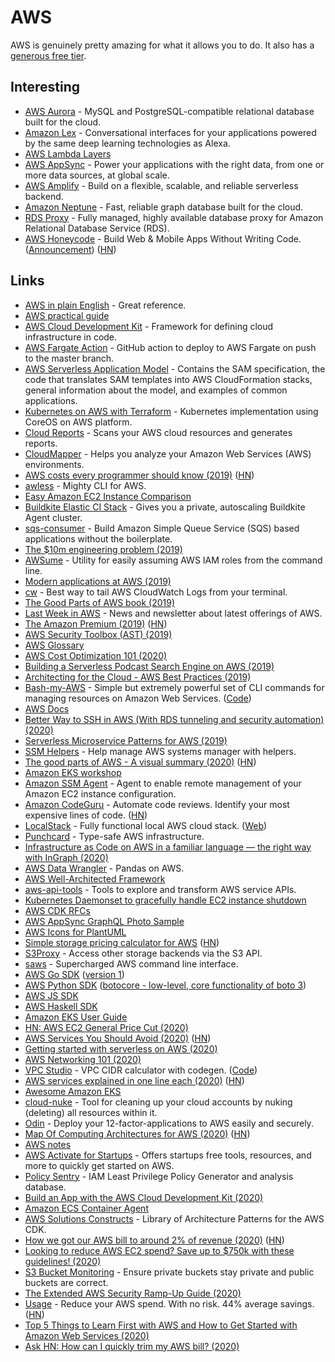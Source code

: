# AWS

AWS is genuinely pretty amazing for what it allows you to do. It also has a [generous free tier](https://aws.amazon.com/free/).

## Interesting

* [AWS Aurora](https://aws.amazon.com/rds/aurora/) - MySQL and PostgreSQL-compatible relational database built for the cloud.
* [Amazon Lex](https://aws.amazon.com/lex/) - Conversational interfaces for your applications powered by the same deep learning technologies as Alexa.
* [AWS Lambda Layers](https://docs.aws.amazon.com/lambda/latest/dg/configuration-layers.html)
* [AWS AppSync](https://aws.amazon.com/appsync/) - Power your applications with the right data, from one or more data sources, at global scale.
* [AWS Amplify](https://aws-amplify.github.io/) - Build on a flexible, scalable, and reliable serverless backend.
* [Amazon Neptune](https://aws.amazon.com/neptune/) - Fast, reliable graph database built for the cloud.
* [RDS Proxy](https://aws.amazon.com/rds/proxy/) - Fully managed, highly available database proxy for Amazon Relational Database Service \(RDS\).
* [AWS Honeycode](https://www.honeycode.aws/) - Build Web & Mobile Apps Without Writing Code. \([Announcement](https://aws.amazon.com/blogs/aws/introducing-amazon-honeycode-build-web-mobile-apps-without-writing-code/)\) \([HN](https://news.ycombinator.com/item?id=23633110)\)

## Links

* [AWS in plain English](https://www.expeditedssl.com/aws-in-plain-english) - Great reference.
* [AWS practical guide](https://github.com/open-guides/og-aws)
* [AWS Cloud Development Kit](https://github.com/awslabs/aws-cdk) - Framework for defining cloud infrastructure in code.
* [AWS Fargate Action](https://github.com/jessfraz/aws-fargate-action) - GitHub action to deploy to AWS Fargate on push to the master branch.
* [AWS Serverless Application Model](https://github.com/awslabs/serverless-application-model) - Contains the SAM specification, the code that translates SAM templates into AWS CloudFormation stacks, general information about the model, and examples of common applications.
* [Kubernetes on AWS with Terraform](https://github.com/xuwang/kube-aws-terraform) - Kubernetes implementation using CoreOS on AWS platform.
* [Cloud Reports](https://github.com/tensult/cloud-reports) - Scans your AWS cloud resources and generates reports.
* [CloudMapper](https://github.com/duo-labs/cloudmapper) - Helps you analyze your Amazon Web Services \(AWS\) environments.
* [AWS costs every programmer should know \(2019\)](https://david-codes.hatanian.com/2019/06/09/aws-costs-every-programmer-should-now.html) \([HN](https://news.ycombinator.com/item?id=20138409)\)
* [awless](https://github.com/wallix/awless) - Mighty CLI for AWS.
* [Easy Amazon EC2 Instance Comparison](https://ec2instances.info/)
* [Buildkite Elastic CI Stack](https://github.com/buildkite/elastic-ci-stack-for-aws) - Gives you a private, autoscaling Buildkite Agent cluster.
* [sqs-consumer](https://github.com/bbc/sqs-consumer) - Build Amazon Simple Queue Service \(SQS\) based applications without the boilerplate.
* [The $10m engineering problem \(2019\)](https://segment.com/blog/the-10m-engineering-problem/)
* [AWSume](https://github.com/trek10inc/awsume) - Utility for easily assuming AWS IAM roles from the command line.
* [Modern applications at AWS \(2019\)](https://www.allthingsdistributed.com/2019/08/modern-applications-at-aws.html)
* [cw](https://github.com/lucagrulla/cw) - Best way to tail AWS CloudWatch Logs from your terminal.
* [The Good Parts of AWS book \(2019\)](https://gumroad.com/l/aws-good-parts)
* [Last Week in AWS](https://www.lastweekinaws.com/) - News and newsletter about latest offerings of AWS.
* [The Amazon Premium \(2019\)](http://calpaterson.com/amazon-premium.html) \([HN](https://news.ycombinator.com/item?id=21835366)\)
* [AWS Security Toolbox \(AST\) \(2019\)](https://zoph.me/posts/2019-12-16-aws-security-toolbox/)
* [AWS Glossary](https://github.com/sw-yx/aws-glossary)
* [AWS Cost Optimization 101 \(2020\)](https://cloudonaut.io/aws-cost-optimization-101)
* [Building a Serverless Podcast Search Engine on AWS \(2019\)](https://medium.com/@budilov/building-a-serverless-podcast-search-engine-on-aws-part-1-f6e58fbc3c06)
* [Architecting for the Cloud - AWS Best Practices \(2019\)](https://tlakomy.com/architecting-for-the-cloud-aws-best-practices-part-1/)
* [Bash-my-AWS](https://bash-my-aws.org/) - Simple but extremely powerful set of CLI commands for managing resources on Amazon Web Services. \([Code](https://github.com/bash-my-aws/bash-my-aws)\)
* [AWS Docs](https://docs.aws.amazon.com/)
* [Better Way to SSH in AWS \(With RDS tunneling and security automation\) \(2020\)](https://nullsweep.com/a-better-way-to-ssh-in-aws/)
* [Serverless Microservice Patterns for AWS \(2019\)](https://www.jeremydaly.com/serverless-microservice-patterns-for-aws/)
* [SSM Helpers](https://github.com/disneystreaming/ssm-helpers) - Help manage AWS systems manager with helpers.
* [The good parts of AWS - A visual summary \(2020\)](https://hassenchaieb.com/aws-good-parts/) \([HN](https://news.ycombinator.com/item?id=22608106)\)
* [Amazon EKS workshop](https://github.com/pahud/amazon-eks-workshop)
* [Amazon SSM Agent](https://github.com/aws/amazon-ssm-agent) - Agent to enable remote management of your Amazon EC2 instance configuration.
* [Amazon CodeGuru](https://aws.amazon.com/codeguru/) - Automate code reviews. Identify your most expensive lines of code. \([HN](https://news.ycombinator.com/item?id=21695330)\)
* [LocalStack](https://github.com/localstack/localstack) - Fully functional local AWS cloud stack. \([Web](https://localstack.cloud/)\)
* [Punchcard](https://github.com/punchcard/punchcard) - Type-safe AWS infrastructure.
* [Infrastructure as Code on AWS in a familiar language — the right way with InGraph \(2020\)](https://read.acloud.guru/infrastructure-as-code-on-aws-in-a-familiar-language-the-right-way-ingraph-63a8fb4cfff)
* [AWS Data Wrangler](https://github.com/awslabs/aws-data-wrangler) - Pandas on AWS.
* [AWS Well-Architected Framework](https://wa.aws.amazon.com/index.en.html)
* [aws-api-tools](https://github.com/jaypipes/aws-api-tools) - Tools to explore and transform AWS service APIs.
* [Kubernetes Daemonset to gracefully handle EC2 instance shutdown](https://github.com/aws/aws-node-termination-handler)
* [AWS CDK RFCs](https://github.com/aws/aws-cdk-rfcs)
* [AWS AppSync GraphQL Photo Sample](https://github.com/aws-samples/aws-amplify-graphql)
* [AWS Icons for PlantUML](https://github.com/awslabs/aws-icons-for-plantuml)
* [Simple storage pricing calculator for AWS](https://www.duckbillgroup.com/aws-super-simple-storage-calculator/) \([HN](https://news.ycombinator.com/item?id=22971656)\)
* [S3Proxy](https://github.com/gaul/s3proxy) - Access other storage backends via the S3 API.
* [saws](https://github.com/donnemartin/saws) - Supercharged AWS command line interface.
* [AWS Go SDK](https://github.com/aws/aws-sdk-go-v2) \([version 1](https://github.com/aws/aws-sdk-go)\)
* [AWS Python SDK](https://github.com/boto/boto3) \([botocore - low-level, core functionality of boto 3](https://github.com/boto/botocore)\)
* [AWS JS SDK](https://github.com/aws/aws-sdk-js-v3)
* [AWS Haskell SDK](https://github.com/brendanhay/amazonka/)
* [Amazon EKS User Guide](https://github.com/awsdocs/amazon-eks-user-guide)
* [HN: AWS EC2 General Price Cut \(2020\)](https://news.ycombinator.com/item?id=23129730)
* [AWS Services You Should Avoid \(2020\)](https://medium.com/teamzerolabs/5-aws-services-you-should-avoid-f45111cc10cd) \([HN](https://news.ycombinator.com/item?id=23131449)\)
* [Getting started with serverless on AWS \(2020\)](https://emshea.com/post/serverless-getting-started)
* [AWS Networking 101 \(2020\)](https://blog.ipspace.net/2020/05/aws-networking-101.html)
* [VPC Studio](https://houqp.github.io/vpcstudio/) - VPC CIDR calculator with codegen. \([Code](https://github.com/houqp/vpcstudio)\)
* [AWS services explained in one line each \(2020\)](https://adayinthelifeof.nl/2020/05/20/aws.html) \([HN](https://news.ycombinator.com/item?id=23309269)\)
* [Awesome Amazon EKS](https://github.com/realvz/awesome-eks)
* [cloud-nuke](https://github.com/gruntwork-io/cloud-nuke) - Tool for cleaning up your cloud accounts by nuking \(deleting\) all resources within it.
* [Odin](https://github.com/coinbase/odin) - Deploy your 12-factor-applications to AWS easily and securely.
* [Map Of Computing Architectures for AWS \(2020\)](https://moca.computingarchitectures.com/en/~hello-world/) \([HN](https://news.ycombinator.com/item?id=23497325)\)
* [AWS notes](https://www.notion.so/AWS-a5192e36ddc74aecb1e8c1ea9221a1e0)
* [AWS Activate for Startups](https://aws.amazon.com/activate/) - Offers startups free tools, resources, and more to quickly get started on AWS.
* [Policy Sentry](https://github.com/salesforce/policy_sentry) - IAM Least Privilege Policy Generator and analysis database.
* [Build an App with the AWS Cloud Development Kit \(2020\)](https://egghead.io/courses/build-an-app-with-the-aws-cloud-development-kit)
* [Amazon ECS Container Agent](https://github.com/aws/amazon-ecs-agent)
* [AWS Solutions Constructs](https://aws.amazon.com/blogs/aws/aws-solutions-constructs-a-library-of-architecture-patterns-for-the-aws-cdk/) - Library of Architecture Patterns for the AWS CDK.
* [How we got our AWS bill to around 2% of revenue \(2020\)](https://www.sankalpjonna.com/posts/our-aws-bill-is-2-of-revenue-heres-how-we-did-it) \([HN](https://news.ycombinator.com/item?id=23666999)\)
* [Looking to reduce AWS EC2 spend? Save up to $750k with these guidelines! \(2020\)](https://medium.com/@kavehkhorram/looking-to-reduce-your-aws-costs-save-up-to-750k-with-these-guidelines-e2e6666be912)
* [S3 Bucket Monitoring](https://cronitor.io/s3-monitoring) - Ensure private buckets stay private and public buckets are correct.
* [The Extended AWS Security Ramp-Up Guide \(2020\)](https://research.nccgroup.com/2020/04/24/the-extended-aws-security-ramp-up-guide/)
* [Usage](https://www.usage.ai/) - Reduce your AWS spend. With no risk. 44% average savings. \([HN](https://news.ycombinator.com/item?id=23776894)\)
* [Top 5 Things to Learn First with AWS and How to Get Started with Amazon Web Services \(2020\)](https://www.colbyfayock.com/2020/07/top-5-things-to-learn-first-with-aws-and-how-to-get-started-with-amazon-web-services)
* [Ask HN: How can I quickly trim my AWS bill? \(2020\)](https://news.ycombinator.com/item?id=23798347)


